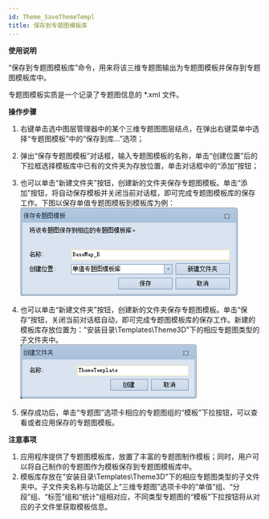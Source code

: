 ```yaml
---
id: Theme_SaveThemeTempl
title: 保存到专题图模板库
---
```

**使用说明**

“保存到专题图模板库”命令，用来将该三维专题图输出为专题图模板并保存到专题图模板库中。

专题图模板实质是一个记录了专题图信息的 *.xml 文件。

**操作步骤**

  1. 右键单击选中图层管理器中的某个三维专题图图层结点，在弹出右键菜单中选择“专题图模板”中的“保存到库…”选项；
  2. 弹出“保存专题图模板”对话框，输入专题图模板的名称，单击“创建位置”后的下拉框选择模板库中已有的文件夹为存放位置，单击对话框中的“添加”按钮；
  3. 也可以单击“新建文件夹”按钮，创建新的文件夹保存专题图模板。单击“添加”按钮，将自动保存模板并关闭当前对话框，即可完成专题图模板库的保存工作。下图以保存单值专题图模板到模板库为例：  
![图：“保存专题图模板”对话框  ](img/SaveThemeMapTemplate.png)  

  4. 也可以单击“新建文件夹”按钮，创建新的文件夹保存专题图模板。单击“保存”按钮，关闭当前对话框自动，即可完成专题图模板库的保存工作。新建的模板库存放位置为："安装目录\Templates\Theme3D\"下的相应专题图类型的子文件夹中。  
![图：“创建文件夹”对话框  ](img/CreateFolder.png)  

  5. 保存成功后，单击“专题图”选项卡相应的专题图组的“模板”下拉按钮，可以查看或者应用保存的专题图模板。

**注意事项**

  1. 应用程序提供了专题图模板库，放置了丰富的专题图制作模板；同时，用户可以将自己制作的专题图作为模板保存到专题图模板库中。
  2. 模板库存放在"安装目录\Templates\Theme3D\"下的相应专题图类型的子文件夹中。子文件夹名称与功能区上“三维专题图”选项卡中的“单值”组、“分段”组、“标签”组和“统计”组相对应，不同类型专题图的“模板”下拉按钮将从对应的子文件里获取模板信息。

 

